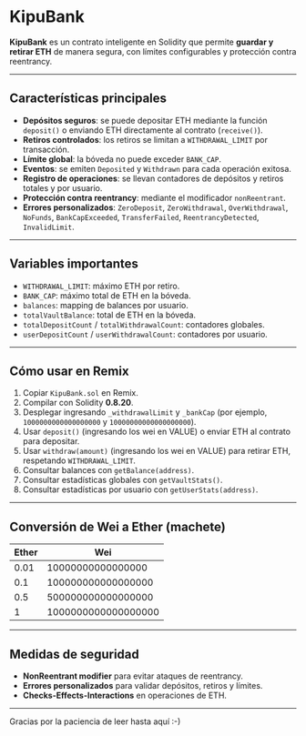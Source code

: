 # KipuBank

**KipuBank** es un contrato inteligente en Solidity que permite **guardar y retirar ETH** de manera segura, con límites configurables y protección contra reentrancy.

---

## Características principales

- **Depósitos seguros**: se puede depositar ETH mediante la función `deposit()` o enviando ETH directamente al contrato (`receive()`).  
- **Retiros controlados**: los retiros se limitan a `WITHDRAWAL_LIMIT` por transacción.  
- **Límite global**: la bóveda no puede exceder `BANK_CAP`.  
- **Eventos**: se emiten `Deposited` y `Withdrawn` para cada operación exitosa.  
- **Registro de operaciones**: se llevan contadores de depósitos y retiros totales y por usuario.  
- **Protección contra reentrancy**: mediante el modificador `nonReentrant`.  
- **Errores personalizados**: `ZeroDeposit`, `ZeroWithdrawal`, `OverWithdrawal`, `NoFunds`, `BankCapExceeded`, `TransferFailed`, `ReentrancyDetected`, `InvalidLimit`.

---

## Variables importantes

- `WITHDRAWAL_LIMIT`: máximo ETH por retiro.  
- `BANK_CAP`: máximo total de ETH en la bóveda.  
- `balances`: mapping de balances por usuario.  
- `totalVaultBalance`: total de ETH en la bóveda.  
- `totalDepositCount` / `totalWithdrawalCount`: contadores globales.  
- `userDepositCount` / `userWithdrawalCount`: contadores por usuario.

---

## Cómo usar en Remix

1. Copiar `KipuBank.sol` en Remix.  
2. Compilar con Solidity **0.8.20**.  
3. Desplegar ingresando `_withdrawalLimit` y `_bankCap` (por ejemplo, `1000000000000000000` y `10000000000000000000`).  
4. Usar `deposit()` (ingresando los wei en VALUE) o enviar ETH al contrato para depositar.  
5. Usar `withdraw(amount)` (ingresando los wei en VALUE) para retirar ETH, respetando `WITHDRAWAL_LIMIT`.  
6. Consultar balances con `getBalance(address)`.  
7. Consultar estadísticas globales con `getVaultStats()`.  
8. Consultar estadísticas por usuario con `getUserStats(address)`.

---

## Conversión de Wei a Ether (machete)

| Ether | Wei |
|-------|-----|
| 0.01  | 10000000000000000 |
| 0.1   | 100000000000000000 |
| 0.5   | 500000000000000000 |
| 1     | 1000000000000000000 |

---

## Medidas de seguridad

- **NonReentrant modifier** para evitar ataques de reentrancy.  
- **Errores personalizados** para validar depósitos, retiros y límites.  
- **Checks-Effects-Interactions** en operaciones de ETH.  

---

Gracias por la paciencia de leer hasta aquí :-)
